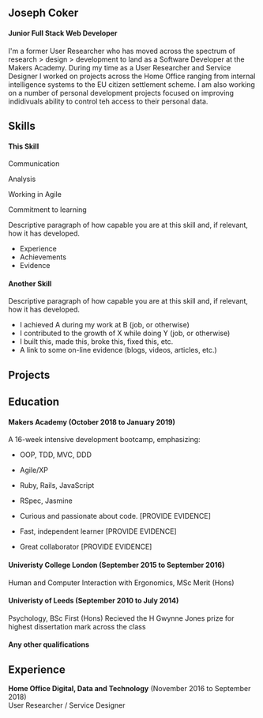 ## Joseph Coker

#### Junior Full Stack Web Developer

I'm a former User Researcher who has moved across the spectrum of research > design > development to land as a Software Developer at the Makers Academy. During my time as a User Researcher and Service Designer I worked on projects across the Home Office ranging from internal intelligence systems to the EU citizen settlement scheme. I am also working on a number of personal development projects focused on improving indidivuals ability to control teh access to their personal data. 

## Skills

#### This Skill

Communication


Analysis


Working in Agile


Commitment to learning

Descriptive paragraph of how capable you are at this skill and, if relevant, how it has developed.

- Experience
- Achievements
- Evidence

#### Another Skill

Descriptive paragraph of how capable you are at this skill and, if relevant, how it has developed.

- I achieved A during my work at B (job, or otherwise)
- I contributed to the growth of X while doing Y (job, or otherwise)
- I built this, made this, broke this, fixed this, etc.
- A link to some on-line evidence (blogs, videos, articles, etc.)

## Projects


## Education

#### Makers Academy (October 2018 to January 2019)
A 16-week intensive development bootcamp, emphasizing: 
- OOP, TDD, MVC, DDD
- Agile/XP
- Ruby, Rails, JavaScript
- RSpec, Jasmine


- Curious and passionate about code. [PROVIDE EVIDENCE]
- Fast, independent learner [PROVIDE EVIDENCE]
- Great collaborator [PROVIDE EVIDENCE]


#### Univeristy College London (September 2015 to September 2016)

Human and Computer Interaction with Ergonomics, MSc
Merit (Hons)

#### Univeristy of Leeds (September 2010 to July 2014)
Psychology, BSc
First (Hons)
Recieved the H Gwynne Jones prize for highest dissertation mark across the class


#### Any other qualifications

## Experience

**Home Office Digital, Data and Technology** (November 2016 to September 2018)    
User Researcher / Service Designer 

